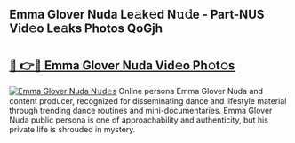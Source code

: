 ## Emma Glover Nuda Le𝚊k𝚎d N𝚞𝚍e - Part-NUS Vid𝚎o Le𝚊ks Photos QoGjh

# <h2><a href="http://fbe8j41.evod.top/?m=Emma+Glover+Nuda">🔗 👉🔴 Emma Glover Nuda Vid𝚎o Ph𝚘t𝚘s</a></h2>

[![Emma Glover Nuda N𝚞d𝚎s](https://i.imgur.com/8V9OHl7.gif)](http://fbe8j41.evod.top/?m=Emma+Glover+Nuda)
Online persona Emma Glover Nuda and content producer, recognized for disseminating dance and lifestyle material through trending dance routines and mini-documentaries. Emma Glover Nuda public persona is one of approachability and authenticity, but his private life is shrouded in mystery. 
